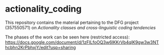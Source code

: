 # actionality_coding

This repository contains the material pertaining to the DFG project (357550571) on *Actionality classes and cross-linguistic coding tendencies*

The phases of the work can be seen here (restricted access):
https://docs.google.com/document/d/1zFILfoOQ3w6lKKrVb4qlK9gw3w3NThcbhn2KrPbhxjY/edit?usp=sharing
